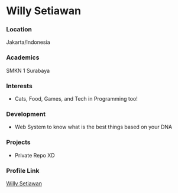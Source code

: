 # Willy Setiawan

### Location

Jakarta/Indonesia

### Academics

SMKN 1 Surabaya

### Interests

- Cats, Food, Games, and Tech in Programming too!

### Development

- Web System to know what is the best things based on your DNA

### Projects

- Private Repo XD

### Profile Link

[Willy Setiawan](https://github.com/willek)
